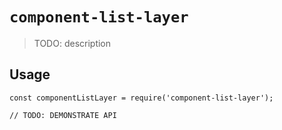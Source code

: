 # `component-list-layer`

> TODO: description

## Usage

```
const componentListLayer = require('component-list-layer');

// TODO: DEMONSTRATE API
```
